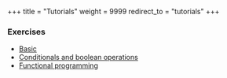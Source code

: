 +++
title = "Tutorials"
weight = 9999
redirect_to = "tutorials"
+++

### Exercises

- [Basic](../../tutorials/exercises/basic)
- [Conditionals and boolean operations](../../tutorials/exercises/conditionals-and-structures)
- [Functional programming](../../tutorials/exercises/functional-programming)

